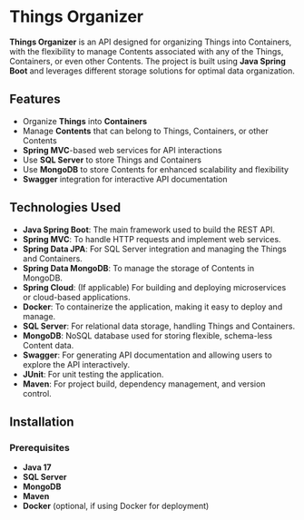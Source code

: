 # Things Organizer

**Things Organizer** is an API designed for organizing Things into Containers, with the flexibility to manage Contents associated with any of the Things, Containers, or even other Contents. The project is built using **Java Spring Boot** and leverages different storage solutions for optimal data organization.

## Features

- Organize **Things** into **Containers**
- Manage **Contents** that can belong to Things, Containers, or other Contents
- **Spring MVC**-based web services for API interactions
- Use **SQL Server** to store Things and Containers
- Use **MongoDB** to store Contents for enhanced scalability and flexibility
- **Swagger** integration for interactive API documentation

## Technologies Used

- **Java Spring Boot**: The main framework used to build the REST API.
- **Spring MVC**: To handle HTTP requests and implement web services.
- **Spring Data JPA**: For SQL Server integration and managing the Things and Containers.
- **Spring Data MongoDB**: To manage the storage of Contents in MongoDB.
- **Spring Cloud**: (If applicable) For building and deploying microservices or cloud-based applications.
- **Docker**: To containerize the application, making it easy to deploy and manage.
- **SQL Server**: For relational data storage, handling Things and Containers.
- **MongoDB**: NoSQL database used for storing flexible, schema-less Content data.
- **Swagger**: For generating API documentation and allowing users to explore the API interactively.
- **JUnit**: For unit testing the application.
- **Maven**: For project build, dependency management, and version control.

## Installation

### Prerequisites

- **Java 17**
- **SQL Server**
- **MongoDB**
- **Maven**
- **Docker** (optional, if using Docker for deployment)
